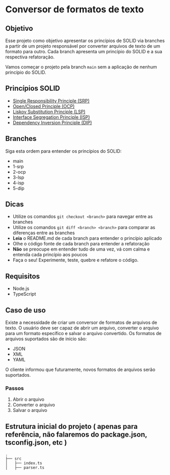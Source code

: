 # Conversor de formatos de texto

## Objetivo

Esse projeto como objetivo apresentar os princípios de SOLID via branches a partir de um projeto responsável por converter arquivos de texto de um formato para outro. Cada branch apresenta um princípio do SOLID e a sua respectiva refatoração.

Vamos começar o projeto pela branch `main` sem a aplicação de nenhum princípio do SOLID.

## Princípios SOLID

- [Single Responsibility Principle (SRP)](https://en.wikipedia.org/wiki/Single-responsibility_principle)
- [Open/Closed Principle (OCP)](https://en.wikipedia.org/wiki/Open%E2%80%93closed_principle)
- [Liskov Substitution Principle (LSP)](https://en.wikipedia.org/wiki/Liskov_substitution_principle)
- [Interface Segregation Principle (ISP)](https://en.wikipedia.org/wiki/Interface_segregation_principle)
- [Dependency Inversion Principle (DIP)](https://en.wikipedia.org/wiki/Dependency_inversion_principle)

## Branches

Siga esta ordem para entender os princípios do SOLID:

- main
- 1-srp
- 2-ocp
- 3-lsp
- 4-isp
- 5-dip

## Dicas

- Utilize os comandos `git checkout <branch>` para navegar entre as branches
- Utilize os comandos `git diff <branch> <branch>` para comparar as diferenças entre as branches
- **Leia** o README.md de cada branch para entender o princípio aplicado
- Olhe o código fonte de cada branch para entender a refatoração
- **Não** se preocupe em entender tudo de uma vez, vá com calma e entenda cada princípio aos poucos
- Faça o seu! Experimente, teste, quebre e refatore o código.

## Requisitos

- Node.js
- TypeScript

## Caso de uso

Existe a necessidade de criar um conversor de formatos de arquivos de texto. O usuário deve ser capaz de abrir um arquivo, converter o arquivo para um formato específico e salvar o arquivo convertido. Os formatos de arquivos suportados são de início são:

- JSON
- XML
- YAML

O cliente informou que futuramente, novos formatos de arquivos serão suportados.

### Passos

1. Abrir o arquivo
2. Converter o arquivo
3. Salvar o arquivo

## Estrutura inicial do projeto ( apenas para referência, não falaremos do package.json, tsconfig.json, etc )

```
.
├── src
│   ├── index.ts
│   ├── parser.ts
```